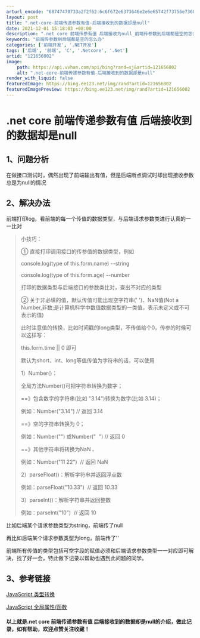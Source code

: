```yaml
---
arturl_encode: "68747470733a2f2f62:6c6f672e6373646e2e6e65742f73756e7368696e654747422f:61727469636c652f64657461696c732f313231363536303032"
layout: post
title: ".net-core-前端传递参数有值-后端接收到的数据却是null"
date: 2021-12-01 15:18:03 +08:00
description: ".net core 前端传参有值 后端接收为null_前端传参数到后端都是空的怎么办"
keywords: "前端传参数到后端都是空的怎么办"
categories: ['前端开发', '.NET开发']
tags: ['后端', '前端', 'C', '.Netcore', '.Net']
artid: "121656002"
image:
    path: https://api.vvhan.com/api/bing?rand=sj&artid=121656002
    alt: ".net-core-前端传递参数有值-后端接收到的数据却是null"
render_with_liquid: false
featuredImage: https://bing.ee123.net/img/rand?artid=121656002
featuredImagePreview: https://bing.ee123.net/img/rand?artid=121656002
---
```


# .net core 前端传递参数有值 后端接收到的数据却是null

## 1、问题分析

在做接口测试时，偶然出现了前端输出有值，但是后端断点调试时却出现接收参数总是为null的情况

## 2、解决办法

前端打印log，看前端的每一个传值的数据类型，与后端请求参数类进行认真的一一比对

> 小技巧：
>
> ① 直接打印调用接口的传参值的数据类型，例如
>
> console.log(type of this.form.name) --string
>
> console.log(type of this.form.age) --number
>
> 打印的数据类型与后端接口的参数类比对，查出不对应的类型
>
> ② 关于非必填的值，默认传值可能出现空字符串(' ')、NaN值(Not a Number,非数;是计算机科学中数值数据类型的一类值，表示未定义或不可表示的值)
>
> 此时注意值的转换，比如时间戳的long类型，不传值给个0，传参的时候可以这样写：
>
> this.form.time || 0 即可
>
> 默认为short、int、long等值传值为字符串的话，可以使用
>
> 1）Number()：
>
> 全局方法Number()可把字符串转换为数字；
>
> ==》包含数字的字符串(比如 "3.14")转换为数字(比如 3.14)；
>
> 例如：Number("3.14") // 返回 3.14
>
> ==》空的字符串转换为 0；
>
> 例如：Number("") 或Number("  ") // 返回 0
>
> ==》其他字符串将转换为NaN
> `。`
>
> 例如：Number("11 22")  // 返回 NaN
>
> 2）parseFloat()：解析字符串并返回浮点数
>
> 例如：parseFloat("10.33")  // 返回 10.33
>
> 3）parseInt()：解析字符串并返回整数
>
> 例如：parseInt("10")  // 返回 10

比如后端某个请求参数类型为string，前端传了null

再比如后端某个请求参数类型为long，前端传了''

前端所有传值的类型包括可空字段的赋值必须和后端请求参数类型一一对应即可解决，找了好一会，特此做下记录以帮助也遇到此问题的同学。

## 3、参考链接

[JavaScript 类型转换](https://www.w3school.com.cn/js/js_type_conversion.asp "JavaScript 类型转换")

[JavaScript 全局属性/函数](https://www.runoob.com/jsref/jsref-obj-global.html "JavaScript 全局属性/函数")

#### 以上就是.net core 前端传递参数有值 后端接收到的数据却是null的介绍，做此记录，如有帮助，欢迎点赞关注收藏！